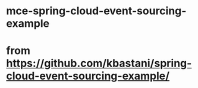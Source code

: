 # mce-spring-cloud-event-sourcing-example
# from https://github.com/kbastani/spring-cloud-event-sourcing-example/
